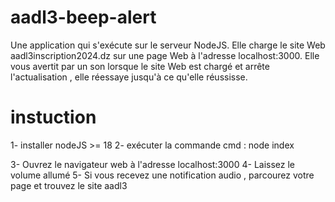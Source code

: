 # aadl3-beep-alert
Une application qui s'exécute sur le serveur NodeJS. Elle charge le site Web aadl3inscription2024.dz sur une page Web à l'adresse localhost:3000. Elle vous avertit par un son lorsque le site Web est chargé et arrête l'actualisation , elle réessaye jusqu'à ce qu'elle réussisse.

# instuction
1- installer nodeJS >= 18
2- exécuter la commande cmd : node index

3- Ouvrez le navigateur web à l'adresse localhost:3000
4- Laissez le volume allumé
5- Si vous recevez une notification audio , parcourez votre page et trouvez le site aadl3
